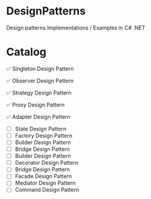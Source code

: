 # DesignPatterns
Design patterns Implementations / Examples in C# .NET

# Catalog
✅ Singleton Design Pattern

✅ Observer Design Pattern

✅ Strategy Design Pattern

✅ Proxy Design Pattern

✅ Adapter Design Pattern

- [ ] State Design Pattern
- [ ] Factory Design Pattern
- [ ] Builder Design Pattern
- [ ] Bridge Design Pattern
- [ ] Builder Design Pattern
- [ ] Decorator Design Pattern
- [ ] Bridge Design Pattern
- [ ] Facade Design Pattern
- [ ] Mediator Design Pattern
- [ ] Command Design Pattern
